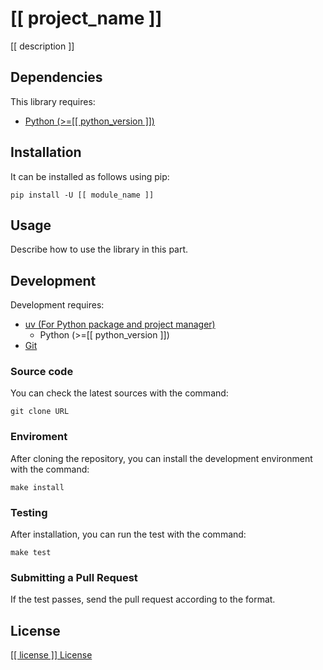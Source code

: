 # [[ project_name ]]

[[ description ]]

## Dependencies

This library requires:

- [Python (>=[[ python_version ]])](https://www.python.org/)

## Installation

It can be installed as follows using pip:

```shell
pip install -U [[ module_name ]]
```

## Usage

Describe how to use the library in this part.

## Development

Development requires:

- [uv (For Python package and project manager)](https://github.com/astral-sh/uv)
  - Python (>=[[ python_version ]])
- [Git](https://git-scm.com/)

### Source code

You can check the latest sources with the command:

```shell
git clone URL
```

### Enviroment

After cloning the repository, you can install the development environment with the command:

```shell
make install
```

### Testing

After installation, you can run the test with the command:

```shell
make test
```

### Submitting a Pull Request

If the test passes, send the pull request according to the format.

## License

[[[ license ]] License](LICENSE)
